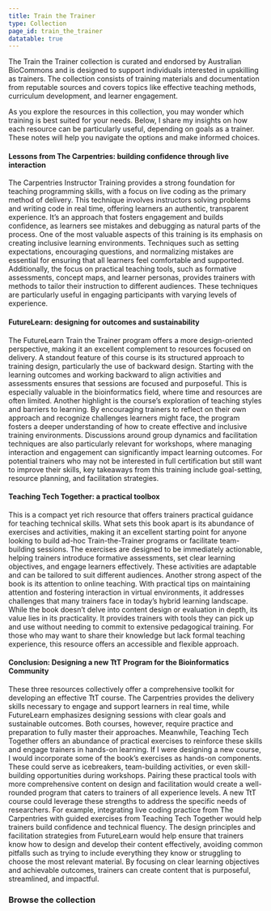 ```yaml
---
title: Train the Trainer
type: Collection
page_id: train_the_trainer
datatable: true
---
```

The Train the Trainer collection is curated and endorsed by Australian BioCommons and is designed to support individuals interested in upskilling as trainers. The collection consists of training materials and documentation from reputable sources and covers topics like effective teaching methods, curriculum development, and learner engagement.

As you explore the resources in this collection, you may wonder which training is best suited for your needs. Below, I share my insights on how each resource can be particularly useful, depending on goals as a trainer. These notes will help you navigate the options and make informed choices.

#### Lessons from The Carpentries: building confidence through live interaction

The Carpentries Instructor Training provides a strong foundation for teaching programming skills, with a focus on live coding as the primary method of delivery. This technique involves instructors solving problems and writing code in real time, offering learners an authentic, transparent experience. It’s an approach that fosters engagement and builds confidence, as learners see mistakes and debugging as natural parts of the process.
One of the most valuable aspects of this training is its emphasis on creating inclusive learning environments. Techniques such as setting expectations, encouraging questions, and normalizing mistakes are essential for ensuring that all learners feel comfortable and supported. 
Additionally, the focus on practical teaching tools, such as formative assessments, concept maps, and learner personas, provides trainers with methods to tailor their instruction to different audiences.
These techniques are particularly useful in engaging participants with varying levels of experience. 

#### FutureLearn: designing for outcomes and sustainability

The FutureLearn Train the Trainer program offers a more design-oriented perspective, making it an excellent complement to resources focused on delivery. 
A standout feature of this course is its structured approach to training design, particularly the use of backward design. Starting with the learning outcomes and working backward to align activities and assessments ensures that sessions are focused and purposeful. This is especially valuable in the bioinformatics field, where time and resources are often limited.
Another highlight is the course’s exploration of teaching styles and barriers to learning. By encouraging trainers to reflect on their own approach and recognize challenges learners might face, the program fosters a deeper understanding of how to create effective and inclusive training environments. 
Discussions around group dynamics and facilitation techniques are also particularly relevant for workshops, where managing interaction and engagement can significantly impact learning outcomes.
For potential trainers who may not be interested in full certification but still want to improve their skills, key takeaways from this training include goal-setting, resource planning, and facilitation strategies. 


#### Teaching Tech Together: a practical toolbox

This is a compact yet rich resource that offers trainers practical guidance for teaching technical skills. What sets this book apart is its abundance of exercises and activities, making it an excellent starting point for anyone looking to build ad-hoc Train-the-Trainer programs or facilitate team-building sessions.
The exercises are designed to be immediately actionable, helping trainers introduce formative assessments, set clear learning objectives, and engage learners effectively. These activities are adaptable and can be tailored to suit different audiences.
Another strong aspect of the book is its attention to online teaching. With practical tips on maintaining attention and fostering interaction in virtual environments, it addresses challenges that many trainers face in today’s hybrid learning landscape.
While the book doesn’t delve into content design or evaluation in depth, its value lies in its practicality. It provides trainers with tools they can pick up and use without needing to commit to extensive pedagogical training. For those who may want to share their knowledge but lack formal teaching experience, this resource offers an accessible and flexible approach.

#### Conclusion: Designing a new TtT Program for the Bioinformatics Community

These three resources collectively offer a comprehensive toolkit for developing an effective TtT course. The Carpentries provides the delivery skills necessary to engage and support learners in real time, while FutureLearn emphasizes designing sessions with clear goals and sustainable outcomes. Both courses, however, require practice and preparation to fully master their approaches.
Meanwhile, Teaching Tech Together offers an abundance of practical exercises to reinforce these skills and engage trainers in hands-on learning. If I were designing a new course, I would incorporate some of the book’s exercises as hands-on components. These could serve as icebreakers, team-building activities, or even skill-building opportunities during workshops. Pairing these practical tools with more comprehensive content on design and facilitation would create a well-rounded program that caters to trainers of all experience levels.
A new TtT course could leverage these strengths to address the specific needs of researchers. For example, integrating live coding practice from The Carpentries with guided exercises from Teaching Tech Together would help trainers build confidence and technical fluency. The design principles and facilitation strategies from FutureLearn would help ensure that trainers know how to design and develop their content effectively, avoiding common pitfalls such as trying to include everything they know or struggling to choose the most relevant material. By focusing on clear learning objectives and achievable outcomes, trainers can create content that is purposeful, streamlined, and impactful.

### Browse the collection

